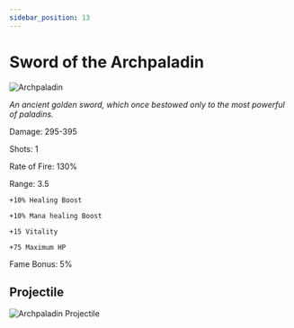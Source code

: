 ```yaml
---
sidebar_position: 13
---
```


# Sword of the Archpaladin

![Archpaladin](https://vwiki.valorserver.com/api/item/picture/sword%20of%20the%20archpaladin)

<i>An ancient golden sword, which once bestowed only to the most powerful of paladins.</i>

Damage: 295-395

Shots: 1

Rate of Fire: 130%

Range: 3.5

    +10% Healing Boost
    
    +10% Mana healing Boost
    
    +15 Vitality
    
    +75 Maximum HP

Fame Bonus: 5%

## Projectile

![Archpaladin Projectile](https://cdn.discordapp.com/attachments/948363241631916122/950411234837139527/archpaladin.gif)
